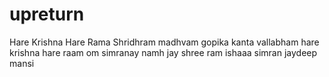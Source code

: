 # upreturn
Hare Krishna Hare Rama
Shridhram madhvam gopika kanta vallabham
hare krishna hare raam
om simranay namh 
jay shree ram 
ishaaa
simran
jaydeep 
mansi